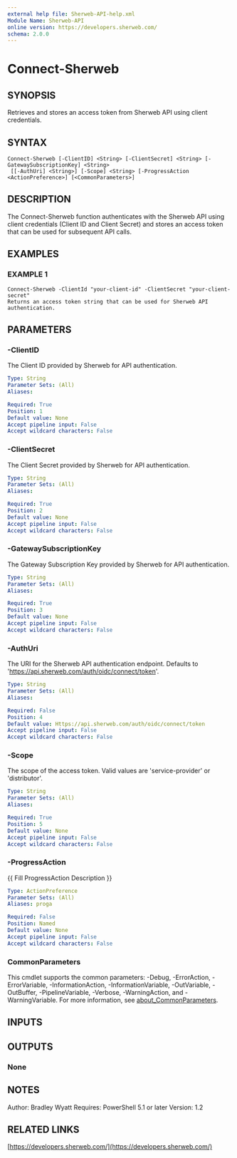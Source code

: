 ```yaml
---
external help file: Sherweb-API-help.xml
Module Name: Sherweb-API
online version: https://developers.sherweb.com/
schema: 2.0.0
---
```


# Connect-Sherweb

## SYNOPSIS
Retrieves and stores an access token from Sherweb API using client credentials.

## SYNTAX

```
Connect-Sherweb [-ClientID] <String> [-ClientSecret] <String> [-GatewaySubscriptionKey] <String>
 [[-AuthUri] <String>] [-Scope] <String> [-ProgressAction <ActionPreference>] [<CommonParameters>]
```

## DESCRIPTION
The Connect-Sherweb function authenticates with the Sherweb API using client credentials (Client ID and Client Secret)
and stores an access token that can be used for subsequent API calls.

## EXAMPLES

### EXAMPLE 1
```
Connect-Sherweb -ClientId "your-client-id" -ClientSecret "your-client-secret"
Returns an access token string that can be used for Sherweb API authentication.
```

## PARAMETERS

### -ClientID
The Client ID provided by Sherweb for API authentication.

```yaml
Type: String
Parameter Sets: (All)
Aliases:

Required: True
Position: 1
Default value: None
Accept pipeline input: False
Accept wildcard characters: False
```

### -ClientSecret
The Client Secret provided by Sherweb for API authentication.

```yaml
Type: String
Parameter Sets: (All)
Aliases:

Required: True
Position: 2
Default value: None
Accept pipeline input: False
Accept wildcard characters: False
```

### -GatewaySubscriptionKey
The Gateway Subscription Key provided by Sherweb for API authentication.

```yaml
Type: String
Parameter Sets: (All)
Aliases:

Required: True
Position: 3
Default value: None
Accept pipeline input: False
Accept wildcard characters: False
```

### -AuthUri
The URI for the Sherweb API authentication endpoint.
Defaults to 'https://api.sherweb.com/auth/oidc/connect/token'.

```yaml
Type: String
Parameter Sets: (All)
Aliases:

Required: False
Position: 4
Default value: Https://api.sherweb.com/auth/oidc/connect/token
Accept pipeline input: False
Accept wildcard characters: False
```

### -Scope
The scope of the access token.
Valid values are 'service-provider' or 'distributor'.

```yaml
Type: String
Parameter Sets: (All)
Aliases:

Required: True
Position: 5
Default value: None
Accept pipeline input: False
Accept wildcard characters: False
```

### -ProgressAction
{{ Fill ProgressAction Description }}

```yaml
Type: ActionPreference
Parameter Sets: (All)
Aliases: proga

Required: False
Position: Named
Default value: None
Accept pipeline input: False
Accept wildcard characters: False
```

### CommonParameters
This cmdlet supports the common parameters: -Debug, -ErrorAction, -ErrorVariable, -InformationAction, -InformationVariable, -OutVariable, -OutBuffer, -PipelineVariable, -Verbose, -WarningAction, and -WarningVariable. For more information, see [about_CommonParameters](http://go.microsoft.com/fwlink/?LinkID=113216).

## INPUTS

## OUTPUTS

### None
## NOTES
Author: Bradley Wyatt
Requires: PowerShell 5.1 or later
Version: 1.2

## RELATED LINKS

[https://developers.sherweb.com/](https://developers.sherweb.com/)

